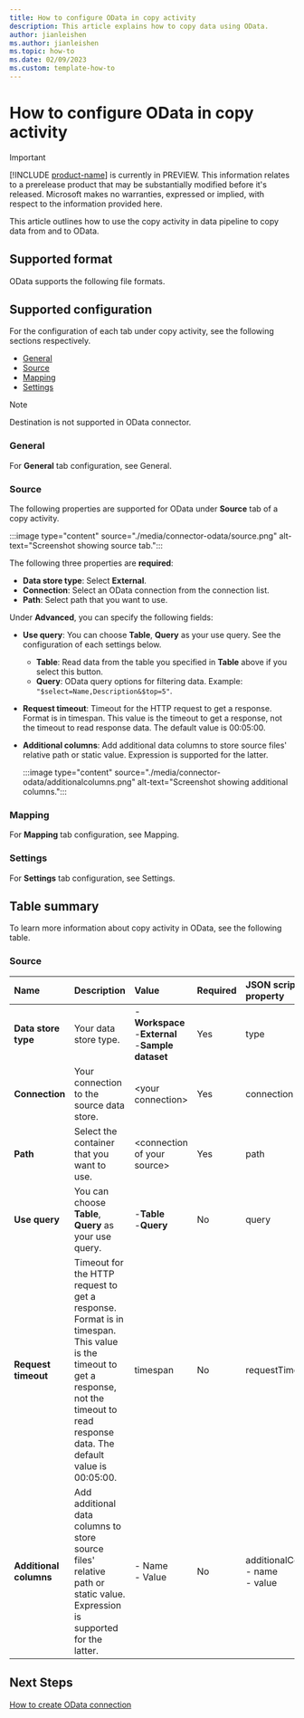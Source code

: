 ```yaml
---
title: How to configure OData in copy activity
description: This article explains how to copy data using OData.
author: jianleishen
ms.author: jianleishen
ms.topic: how-to
ms.date: 02/09/2023
ms.custom: template-how-to 
---
```


# How to configure OData in copy activity

> [!IMPORTANT]
> [!INCLUDE [product-name](../includes/product-name.md)] is currently in PREVIEW.
> This information relates to a prerelease product that may be substantially modified before it's released. Microsoft makes no warranties, expressed or implied, with respect to the information provided here.

This article outlines how to use the copy activity in data pipeline to copy data from and to OData.

## Supported format

OData supports the following file formats.

## Supported configuration

For the configuration of each tab under copy activity, see the following sections respectively.

- [General](#general)  
- [Source](#source)
- [Mapping](#mapping)
- [Settings](#settings)

>[!Note]
>Destination is not supported in OData connector.

### General

For **General** tab configuration, see General.

### Source

The following properties are supported for OData under **Source** tab of a copy activity.

:::image type="content" source="./media/connector-odata/source.png" alt-text="Screenshot showing source tab.":::

The following three properties are **required**:

- **Data store type**: Select **External**.
- **Connection**:  Select an OData connection from the connection list.
- **Path**: Select path that you want to use.

Under **Advanced**, you can specify the following fields:

- **Use query**: You can choose **Table**, **Query** as your use query. See the configuration of each settings below.
     - **Table**: Read data from the table you specified in **Table** above if you select this button.
     - **Query**: OData query options for filtering data. Example: `"$select=Name,Description&$top=5"`.

- **Request timeout**: Timeout for the HTTP request to get a response. Format is in timespan. This value is the timeout to get a response, not the timeout to read response data. The default value is 00:05:00.
- **Additional columns**: Add additional data columns to store source files' relative path or static value. Expression is supported for the latter.

    :::image type="content" source="./media/connector-odata/additionalcolumns.png" alt-text="Screenshot showing additional columns.":::

### Mapping

For **Mapping** tab configuration, see Mapping.

### Settings

For **Settings** tab configuration, see Settings.

## Table summary

To learn more information about copy activity in OData, see the following table.

### Source

|Name |Description |Value|Required |JSON script property |
|:---|:---|:---|:---|:---|
|**Data store type**|Your data store type.|-**Workspace**<br> -**External**<br>  -**Sample dataset**<br>|Yes|type|
|**Connection** |Your connection to the source data store.|\<your connection\> |Yes|connection|
|**Path** | Select the container that you want to use.|\<connection of your source\>|Yes |path|
|**Use query** |You can choose **Table**, **Query** as your use query.|-**Table** <br>-**Query**|No |query|
|**Request timeout** |Timeout for the HTTP request to get a response. Format is in timespan. This value is the timeout to get a response, not the timeout to read response data. The default value is 00:05:00.| timespan |No |requestTimeout|
|**Additional columns** |Add additional data columns to store source files' relative path or static value. Expression is supported for the latter.|- Name<br>- Value|No |additionalColumns:<br>- name<br>- value|

## Next Steps

[How to create OData connection](connector-odata.md)